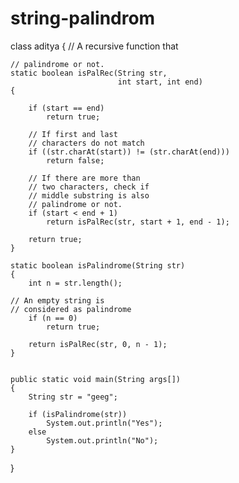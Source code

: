 # string-palindrom

class aditya
{
    // A recursive function that 
  
    // palindrome or not.
    static boolean isPalRec(String str, 
                            int start, int end)
    {
        
        if (start == end)
            return true;
  
        // If first and last 
        // characters do not match
        if ((str.charAt(start)) != (str.charAt(end)))
            return false;
  
        // If there are more than 
        // two characters, check if
        // middle substring is also
        // palindrome or not.
        if (start < end + 1)
            return isPalRec(str, start + 1, end - 1);
  
        return true;
    }
  
    static boolean isPalindrome(String str)
    {
        int n = str.length();
  
    // An empty string is 
    // considered as palindrome
        if (n == 0)
            return true;
  
        return isPalRec(str, 0, n - 1);
    }
  
   
    public static void main(String args[])
    {
        String str = "geeg";
  
        if (isPalindrome(str))
            System.out.println("Yes");
        else
            System.out.println("No");
    }
}

